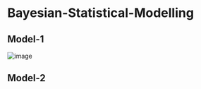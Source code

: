# Bayesian-Statistical-Modelling
## Model-1
![image](https://user-images.githubusercontent.com/47551095/123717362-973b8b80-d874-11eb-8430-5f2197b7ab3c.png)
## Model-2
